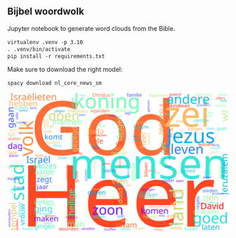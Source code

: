 ## Bijbel woordwolk

Jupyter notebook to generate word clouds from the Bible.

```console
virtualenv .venv -p 3.10
. .venv/bin/activate
pip install -r requirements.txt
```

Make sure to download the right model:

```bash
spacy download nl_core_news_sm
```

![Bible word cloud](bible.svg)
